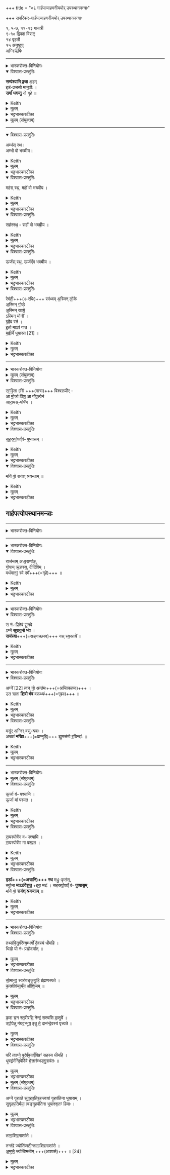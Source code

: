 +++
title = "०६ गार्हपत्याहवनीययोर् उपस्थानमन्त्राः"

+++
सपरिकर-गार्हपत्याहवनीययोर् उपस्थानमन्त्राः

१, ५-७, ११-१३ गायत्री  
९-१० द्विपदा विराट्  
१४ बृहती  
१५ अनुष्टुप्  
अग्निर्ऋषिः

_______
<details><summary>भास्करोक्त-विनियोगः</summary>

1गृहांश्च पशूंश्चोपतिष्ठते - सं पश्यामीति । तत्र प्रथमा गायत्री । शेषाणि यजूंषि 'मयि वो रायश्श्रयन्ताम्' इत्यन्तानि ॥  
</details>



<details open><summary>विश्वास-प्रस्तुतिः</summary>

**सम्प॑श्यामि प्र॒जा** अ॒हम्  
इड॑-प्रजसो मान॒वीः ।  
**सर्वा॑ भवन्तु** नो गृ॒हे  ॥
</details>

<details><summary>Keith</summary>

I gaze on offspring,  
Offspring of Ida, connected with Manu;  
May they all be in our house.
</details>


<details><summary>मूलम्</summary>

सम्प॑श्यामि प्र॒जा अ॒हमिड॑प्रजसो मान॒वीः ।  
सर्वा॑ भवन्तु नो गृ॒हे  ॥
</details>

<details><summary>भट्टभास्करटीका</summary>

सं पश्यामि सम्यक् वः पश्यामि अहं प्रजाः गृहनिवासिनः पशून्; 'यावन्त एव ग्राम्याः पशवस्तानेवाव रुन्धे' इति च ब्राह्मणम् । प्रजाशब्देन पशव उच्यन्ते । इडप्रजसः इडा गौः मनोः पुत्री वा । तस्याः प्रजा इडप्रजसः । सा वा यासां तथा ते सं पश्यामीति । यथोक्तम् - 'इडा वै मानवी' 'साब्रवीदिडा मनुम्' इत्यादि । 'ङ्यापोस्संज्ञाछन्दसोः' इति ह्रस्वत्वम्, 'नित्यमसिच्प्रजामेधयोः' इत्यत्र 'नित्यग्रहणमन्यत्रापि यथा स्यात्' इत्युक्तत्वादसिच् समासान्तः, दासीभारादित्वात्पूर्वपदप्रकृतिस्वरत्वम् । यद्वा - इडायाः प्रजायन्त इति 'गतिकारकयोरिति पूर्वपदप्रकृतिस्वरत्वं च' इत्यसुन्प्रत्ययान्ताद्धातोः अन्तलोपश्छान्दसः । डिद्वा प्रत्ययः कर्तव्यः । मानवीर्मनोरपत्यभूताः । जातिविशेषस्याविवक्षितत्वात् 'मनोर्जातौ' इति न प्रवर्तते । सर्वास्ताः सर्वा अपि गवादयः प्रजाः नः अस्माकं गृहे एतस्मिन् स्थाने भवन्तु पशुपुत्रमित्रकलत्रादिसर्वसम्पदः सदा प्रभूतास्सन्तु । 'अस्मदो द्वयोश्च' इति द्वितीये वाक्ये एकस्मिन्बहुवचनम् । यद्वा - पुत्रपौत्रादिसहितानामस्माकमिति वेदितव्यम् ॥
</details>



<details><summary>मूलम् (संयुक्तम्)</summary>

अम्भ॒स्स्थाम्भो॑ वो भख्षीय॒ मह॑स्स्थ॒ महो॑ वो भख्षीय॒ सह॑स्स्थ॒ सहो॑ वो भख्षी॒योर्ज॒स्स्थोर्ज॑व्ँवो भख्षीय॒ रेव॑ती॒ रम॑ध्वम॒स्मिल्ँ लो॒के᳚ऽस्मिन्गो॒ष्ठे᳚ऽस्मिन्ख्षये॒ऽस्मिन् योना॑वि॒हैव स्ते॒तो माऽप॑ गात ब॒ह्वीर्मे॑ भूयास्त 
</details>

_______

<details open><summary>विश्वास-प्रस्तुतिः</summary>

अम्भ॑स् स्थ।  
अम्भो॑ वो भख्षीय।
</details>

<details><summary>Keith</summary>

Ye are water;  
may I share your water.
</details>


<details><summary>मूलम्</summary>

अम्भ॑स्स्थ।  
अम्भो॑ वो भख्षीय।
</details>

<details><summary>भट्टभास्करटीका</summary>

2अम्भस्स्थेत्यादि ॥  
अम्भः अदनीयमुच्यते । 'अदेर्नुम्भश्च' इत्यसुन् । अन्नमुच्यते । वाजसनेयिनां तु 'अन्धस्स्थ' इति वा [इत्येव] पाठः । हे पशवः अन्धः स्थ भवथ । तद्धेतु त्वात्ताच्छब्द्यम् । अन्नस्य हेतवस्स्थ ।


तस्माद्वा युष्माकमम्भः क्षीराज्यादिरूपमदनीयं भक्षीय भजेयम् । भजेराशिषि लिङ् ।
</details>

<details open><summary>विश्वास-प्रस्तुतिः</summary>

मह॑स् स्थ॒, महो॑ वो भख्षीय ।
</details>

<details><summary>Keith</summary>

Ye are greatness, may I share your greatness;
</details>

<details><summary>मूलम्</summary>

मह॑स्स्थ॒ महो॑ वो भख्षीय ।
</details>

<details><summary>भट्टभास्करटीका</summary>

महः पूजा ब्रह्म वा महः तद्धेतवः स्थ यागादिद्वारेण । वः युष्माकं अदनीयं क्षीरादि भक्षीय ।
</details>

<details open><summary>विश्वास-प्रस्तुतिः</summary>

सह॑स्स्थ॒ - सहो॑ वो भख्षी॒य ।
</details>

<details><summary>Keith</summary>

ye are might, may I share your might;
</details>

<details><summary>मूलम्</summary>

सह॑स्स्थ॒ सहो॑ वो भख्षी॒य ।
</details>

<details><summary>भट्टभास्करटीका</summary>

सहो बलं तद्धेतवः स्थ युष्माकं बलकरं घृतादि भक्षीय ।
</details>

<details open><summary>विश्वास-प्रस्तुतिः</summary>

ऊर्ज॑स् स्थ॒, ऊर्ज॑व्ँव भख्षीय ।
</details>

<details><summary>Keith</summary>

ye are strength, may I share your strength.
</details>

<details><summary>मूलम्</summary>

ऊर्ज॑स्स्थ॒, ऊर्ज॑व्ँव भख्षीय ।
</details>

<details><summary>भट्टभास्करटीका</summary>

ऊर्जः रसः क्षीरादि तद्धेतवः स्थ युष्माकमूर्जं बलकररसं भक्षीय । मह्यादिभ्योऽसुन् । ऊर्जयतेः क्विप् सम्पदादिलक्षणः ।
</details>

<details open><summary>विश्वास-प्रस्तुतिः</summary>

रेव॑ती॒+++(←रयिः)+++ रम॑ध्वम्
अ॒स्मिन् लो॒के   
अ॒स्मिन् गो॒ष्ठे   
अ॒स्मिन् ख्षये॒  
ऽस्मिन् योनौ᳚  ।  
इ॒हैव स्त॑ ।  
इ॒तो  माऽप॑ गात ।  
ब॒ह्वीर्मे॑ भूयास्त [21] ।
</details>

<details><summary>Keith</summary>

Ye wealthy ones, stay in this place, this fold, this dwelling, this birthplace;  
be ye here; go not hence;  
be many for me [1].
</details>


<details><summary>मूलम्</summary>

रेव॑ती॒ रम॑ध्वम् 
अ॒स्मिन्लो॒के   
अ॒स्मिन्गो॒ष्ठे   
अ॒स्मिन् ख्षये॒ऽस्मिन् योनौ᳚  ।  
इ॒हैव स्त॑ ।  
इ॒तो  माऽप॑ गात ।  
ब॒ह्वीर्मे॑ भूयास्त [21] ।
</details>

<details><summary>भट्टभास्करटीका</summary>

हे **रेवतीः** रेवत्यः क्षीरादिना धनेन तद्वत्यः । 'रयेर्मतौ बहुलम्' इति सम्प्रसारणम्, 'वाच्छन्दसि' इति पूर्वसवर्णदीर्घत्वम् । **रमध्वं** प्रीयमाणा वर्तध्वम् । 'पशवो वै रेवतीः पशूनेवात्मन्रमयते' इति ब्राह्मणम् ।

**अस्मिन् लोके** पृथिव्याम् । 'ऊडिदम्' इति विभक्तिरुदात्ता ।  
**अस्मिन् गोष्ठे** गवां स्थाने व्रजे । गावस्तिष्ठन्त्यस्मिन्निति 'सुपि स्थः' इति कः, 'अम्बाम्ब' इति मूर्धन्यः ।  
**अस्मिन् क्षये** अस्मदीये । 'क्षयो निवासे' इत्या द्युदात्तत्वम् । 
**अस्मिन् योनौ**।  
रमध्वमिति सर्वत्र ।

इहैवास्मदीये लोकादौ स्त भूयास्त ।

इतोस्मत्सकाशान्मापगात अपरक्ता मापगात न निर्गच्छत ।

अपि तु बह्वीः बह्व्यः पुत्रपुत्रादिमत्यो मम भूयास्त ॥
</details>

_______
<details><summary>भास्करोक्त-विनियोगः</summary>

3अग्निहोत्रीवत्सम् अभिमृशति - संहितेति ॥ 
</details>

<details><summary>मूलम् (संयुक्तम्)</summary>

स॒ꣳ॒हि॒तासि॑ विश्वरू॒पीरा मो॒र्जा वि॒शाऽऽगौ॑प॒त्येनाऽऽरा॒यस्पोषे॑ण सहस्रपो॒षव्ँव॑ᳶ पुष्यास॒म्मयि॑ वो॒ राय॑श्श्रयन्ताम् ॥  
</details>

<details open><summary>विश्वास-प्रस्तुतिः</summary>

स॒ꣳ॒हि॒ता ऽसि॑ +++(मात्रा)+++ विश्वरू॒पीर् -  
आ मो॒र्जा  वि॑श॒
आ गौ॑प॒त्येन॑   
आरा॒यस्-पोषे॑ण ।
</details>

<details><summary>Keith</summary>

Thou art composed of every form; enter me with strength, with lordship of kine, with increase of wealth.
</details>

<details><summary>मूलम्</summary>

स॒ꣳ॒हि॒तासि॑ विश्वरू॒पीर्  - 
आ मो॒र्जा  वि॑श॒
आ गौ॑प॒त्येन॑   
आरा॒यस्पोषे॑ण ।
</details>

<details><summary>भट्टभास्करटीका</summary>

**संहिता** संयुक्ता मात्रा **असि** भव । मात्रा वियुक्ता मा भूः ।  
**विश्वरूपीः** नानारूपवती मत्वर्थीय ईकारः । सा त्वं मामूर्जा क्षीरादिना रसेन आविश । क्षीरादेर्दातृत्वेन मत्सम्बन्धिनी भव । 'सावेकाचः' इत्यूर्जो विभक्तिरुदात्ता ।

गौपत्येन च मामाविशेत्येव । गवां पतिः स्वामी तद्भावो गोपत्यम् । पत्यन्तलक्षणो यत् । यथाहं गोपतिर्भवानि तथा मयि वर्तस्व । रायो धनस्य पोषेण पुष्ट्या च मामाविश मदीयानि धनानि पोषयन्ती स्वजन इव मम भव । 'ऊडिदम्' इति रायो विभक्तिरुदात्ता । 'षष्ठ्याः पतिपुत्र' इति सत्वम् ।
</details>

<details open><summary>विश्वास-प्रस्तुतिः</summary>

स॒ह॒स्र॒पो॒षव्ँव॑ᳶ पुष्यासम् ।
</details>

<details><summary>Keith</summary>

May I prosper with your thousandfold prosperity; 
</details>


<details><summary>मूलम्</summary>

स॒ह॒स्र॒पो॒षव्ँव॑ᳶ पुष्यासम् ।
</details>

<details><summary>भट्टभास्करटीका</summary>

किं बहुना, वः युष्माकं सहस्रपोषं बहुप्रकारमहं पुष्यासं पौष्कल्येनोद्भावयिषीय बह्वीनां युष्माकं सम्बन्धी भूयासम् । गोपोषं पुष्णातीतिवत् सामान्यवचनोन्यतरो द्रष्टव्यः ।
</details>

<details open><summary>विश्वास-प्रस्तुतिः</summary>

मयि॑ वो॒ राय॑श् श्रयन्ताम्  ॥
</details>


<details><summary>Keith</summary>

may your wealth rest in me.
</details>

<details><summary>मूलम्</summary>

मयि॑ वो॒ राय॑श्श्रयन्ताम्  ॥
</details>

<details><summary>भट्टभास्करटीका</summary>

वः युष्माकं रायो धनानि क्षीरादीनि मयि श्रयन्तां अविच्छेदेन सन्ततं वर्धन्ताम् ॥
</details>

## गार्हपत्योपस्थानमन्त्राः
_______
<details><summary>भास्करोक्त-विनियोगः</summary>

4गार्हपत्यमुपतिष्ठते - उप त्वाग्न इति तिसृभिर्गायत्रीभिः,  
"अग्ने त्वं न" इति चतसृभिर् द्विपदाभिर् विराड्-गायत्रीभिश् च ।  
'जागतगायत्राभ्यां विराड्गायत्री' इति ।  
'गायत्रीभिरुपतिष्ठते' इत्यादि  ब्राह्मणम् ।  
उप त्वेति प्रथमा ॥
</details>

<div class="js_include" url="/vedAH_Rk/shAkalam/saMhitA/vishvAsa-prastutiH/01/001/07_upa_tvAgne.md"  newLevelForH1="5" includeTitle="false"> </div>  

<div class="js_include" url="/vedAH_Rk/shAkalam/saMhitA/sarvASh_TIkAH/01/001/07_upa_tvAgne.md"  newLevelForH1="5" includeTitle="false"> </div>  

_______
<details><summary>भास्करोक्त-विनियोगः</summary>

5राजन्तमिति द्वितीया - 
</details>

<details open><summary>विश्वास-प्रस्तुतिः</summary>

राज॑न्तम् अध्व॒राणा᳚ङ्,  
गो॒पाम् ऋ॒तस्य॒, दीदि॑विम् ।  
वर्ध॑मान॒ꣵ॒ स्वे दमे᳚+++(=गृहे)+++ ॥
</details>

<details><summary>Keith</summary>

Lord of the sacrifices,  
Guardian of holy order, shining,  
Waxing in his own horne.
</details>


<details><summary>मूलम्</summary>

राज॑न्तमध्व॒राणा᳚ङ्गो॒पामृ॒तस्य॒ दीदि॑विम् ।  
वर्ध॑मान॒ꣵ॒ स्वे दमे᳚  ॥
</details>

<details><summary>भट्टभास्करटीका</summary>

**राजन्तं** दीप्यमानं **अध्वराणां** यज्ञानां **गोपां** गोप्तारम् । गोपायतेः क्विप् अतोलोपवलिलोपापृक्तलोपाश्च । **ऋतस्य** यज्ञस्य सत्यस्य च गोप्तारम् । यद्वा - **अध्वराणां राजन्तं गोपां** रक्षितारं स्वयं सर्वदा दीदिविं दीप्यमानम् । 

अथवा - **अध्वराणां** यज्ञानां **राजानम्** ।  
**ऋतस्य** ऋतेन यज्ञेन सत्येन वा **दीदिविं** प्रकाशयितारं **गोपां** गवां पातारम् । अस्मिन् पक्षे अवग्रह उपपद्यते ।  
'दीर्घश्चाभ्यासस्य' इति क्विन्प्रत्ययः ।  

वर्धमानं समिद्भिर् हविर्भिश्र स्वे **दमे** नः गृहे अग्निहोत्रवेश्मनि ।  
तं त्वामुपेमसीति ॥
</details>

_______
<details><summary>भास्करोक्त-विनियोगः</summary>

6स न इति ॥ 
</details>

<details open><summary>विश्वास-प्रस्तुतिः</summary>

स न॑ᳶ पि॒तेव॑ सू॒नवे  
ऽग्ने॑ **सूपाय॒नो भ॑व** ।  
**सच॑स्वा**+++(=सङ्गच्छस्व)+++ नस् स्व॒स्तये᳚  ॥
</details>

<details><summary>Keith</summary>

O Agni, be of easy access to us,  
As a father to his son;  
Befriend us for prosperity.
</details>


<details><summary>मूलम्</summary>

स न॑ᳶ पि॒तेव॑ सू॒नवेऽग्ने॑ सूपाय॒नो भ॑व ।  
सच॑स्वा नस्स्व॒स्तये᳚  ॥
</details>

<details><summary>भट्टभास्करटीका</summary>

हे अग्ने स त्वं नः अस्मभ्यं पितेव सूनवे तात इव पुत्राय सूपायनः सूपचरणः सुखेनोपचरणीयः परिचरणीयो वा भव । 'छन्दसि गत्यर्थेभ्यः' इति युच् । शोभनोपायनो वा ।   
किञ्च - नः अस्मान् स्वस्तये अविनाशाय **सचस्व** सङ्गच्छस्व मा कदाचिदपि मुचः । 'अन्येषामपि दृश्येत' इति संहितायां दीर्घत्वम् । स्वस्तय इति विभक्त्यन्तप्रतिरूपोव्ययः ॥
</details>

_______
<details><summary>भास्करोक्त-विनियोगः</summary>

7अग्ने त्वं न इति ॥ 
</details>

<details open><summary>विश्वास-प्रस्तुतिः</summary>

अग्ने᳚ [22] त्वन् नो॒ अन्त॑मः+++(=अन्तिकतमः)+++ ।  
उ॒त त्रा॒ता **शि॒वो भ॑व** वरू॒थ्यः॑+++(=गृह्यः)+++  ॥
</details>

<details><summary>Keith</summary>

O Agni [2] be thou our nearest,  
Our protector, kindly, a shield;  
</details>



<details><summary>मूलम्</summary>

अग्ने᳚ [22] त्वन्नो॒ अन्त॑मः ।  
उ॒त त्रा॒ता शि॒वो भ॑व वरू॒थ्यः॑  ॥
</details>

<details><summary>भट्टभास्करटीका</summary>

हे **अग्ने त्वं नः** अस्माकम् **अन्तमः** अन्तिकतमः सन्निकृष्टतमः । 'तमे तादेश्च' इति तादिलोपः । उत अपिच त्राता रक्षकः भयेष्विति गम्यते । शिवः सुखकरः सर्वदा भव अस्माकं **वरूथ्यः** गृहे भवः नित्यसन्निहितः । दिगादित्वाद्यत् । **वरूथाय** गृहाय वा हितः **वरूथ्यः** । उगवादिर्द्रष्टव्यः ॥
</details>

<div class="js_include" url="/vedAH_Rk/shAkalam/saMhitA/vishvAsa-prastutiH/05/024/04_taM_tvA.md"  newLevelForH1="5" includeTitle="false"> </div>  

<div class="js_include" url="/vedAH_Rk/shAkalam/saMhitA/sarvASh_TIkAH/05/024/04_taM_tvA.md"  newLevelForH1="5" includeTitle="false"> </div>  



<details open><summary>विश्वास-प्रस्तुतिः</summary>

वसु॑र् अ॒ग्निर् वसु॑-श्रवाः ।  
अच्छा॑ **नख्षि**+++(=प्राप्नुहि)+++ द्यु॒मत्त॑मो र॒यिन्दाः᳚  ॥
</details>

<details><summary>Keith</summary>

Agni, bright, of bright fame,  
Come hither in thy greatest splendour and give us wealth.
</details>


<details><summary>मूलम्</summary>

वसु॑र॒ग्निर्वसु॑श्रवाः ।  
अच्छा॑ नख्षि द्यु॒मत्त॑मो र॒यिन्दाः᳚  ॥
</details>

<details><summary>भट्टभास्करटीका</summary>

9वसुरिति ॥ **वसुः** वसुमान् । मत्वर्थीयो लुप्यते । **अग्निः** अङ्गनादिगुणयुक्तः **वसुश्रवाः** वासयतीति वसुः तादृशं श्रवणं यस्य तादृशः । वसुभिर्वा श्रूयत इति वसुश्रवाः । 'गतिकारकयोरपि इति पूर्वपदप्रकृतिस्वरत्वञ्च' इत्यसुन् । स त्वमस्मान् **अच्च्छ** आभिमुख्येन **नक्षि** प्राप्नुहि । 'निपातस्य च' इति संहितायां दीर्घत्वम् । नशतिर्गतिकर्मा 'बहुळं छन्दसि' इति शपोलुक् । अस्मान् प्राप्य चास्मभ्यं द्युमत्तमः दीप्तिमत्तमः तं रयिं धनं दाः देहि । दधातेर्लिटि पूर्ववच्छपोलुक् । 'ह्रस्वनुङ्भ्याम्मतुप्' इति द्योर्मतुप उदात्तत्वम् ॥
</details>

_______
<details><summary>भास्करोक्त-विनियोगः</summary>

10पुनश्च गृहांश्च पशूंश्चोपतिष्ठते - ऊर्जा व इति । एतानि यजूंषि ॥ 
</details>

<details><summary>मूलम् (संयुक्तम्)</summary>

ऊ॒र्जा व॑ᳶ पश्याम्यू॒र्जा मा॑ पश्यत रा॒यस्पोषे॑ण वᳶ पश्यामि रा॒यस्पोषे॑ण मा पश्य॒त 
</details>

<details open><summary>विश्वास-प्रस्तुतिः</summary>

ऊ॒र्जा व॑ᳶ पश्यामि ।  
ऊ॒र्जा मा᳚  पश्यत ।
</details>

<details><summary>Keith</summary>

With strength I gaze on you; gaze on me with strength. 
</details>


<details><summary>मूलम्</summary>

ऊ॒र्जा व॑ᳶ पश्यामि ।  
ऊ॒र्जा मा᳚  पश्यत ।
</details>

<details><summary>भट्टभास्करटीका</summary>

ऊर्जा क्षीरादिना रसेन समग्रास्सदा वः पश्यामि । यूयमपि ऊर्जा रसेन स्नेहेन बलेन वा सहितं मां पश्यत ।
</details>

<details open><summary>विश्वास-प्रस्तुतिः</summary>

रा॒यस्पोषे॑ण वᳶ पश्यामि ।  
रा॒यस्पोषे॑ण मा पश्य॒त ।
</details>

<details><summary>Keith</summary>

With increase of wealth I gaze on you; gaze on me with increase of wealth.
</details>


<details><summary>मूलम्</summary>

रा॒यस्पोषे॑ण वᳶ पश्यामि ।  
रा॒यस्पोषे॑ण मा पश्य॒त ।
</details>

<details><summary>भट्टभास्करटीका</summary>

किञ्च - रायो धनस्य पुत्रपश्वादिलक्षणस्य घासादिलक्षणस्य वा पोषेण वृद्ध्या वः पश्यामि । यूयमपि रायो धनस्य पशुहिरण्यलक्षणस्य पोषेण मां पश्यत । पूर्ववत्सत्वस्वरौ ॥
</details>

<details open><summary>विश्वास-प्रस्तुतिः</summary>

**इडाः᳚+++(=अन्नानि)+++ स्थ** मधु॒-कृत॑स्,  
स्यो॒ना **माऽऽवि॑श॒त॒** +इरा॒ मदः॑ ।
सहस्रपो॒षव्ँ व॑ᳶ **पुष्यास॒म्**  
मयि॑ वो॒ **राय॑श् श्रयन्ताम्** ॥
</details>

<details><summary>Keith</summary>

Ye are food, making sweetness;  
kindly enter me, nourishment and drink;  
may I prosper with your thousandfold   prosperity [3], may your wealth rest on me,
</details>

<details><summary>मूलम्</summary>

इडाः᳚ स्थ मधु॒कृत॑स्स्यो॒ना माऽऽवि॑श॒तेरा॒ मदः॑ ।
स॒ह॒स्र॒पो॒षव्ँव॑ᳶ पुष्यासं [23] मयि॑ वो॒ राय॑श्श्रयन्ताम् ॥
</details>

<details><summary>भट्टभास्करटीका</summary>

11इडास्स्थेत्यादि अनुष्टुप् ॥ **इडाः** अन्नं **स्थ** तद्धेतुवात्ताच्छब्द्यम् । **मधुकृतः** मधुसदृशस्य कृतः कर्त्र्यः उत्पादयित्र्यः ।  
उक्तञ्च - 'एतद्वै देवानां मधु यद्घृतम्' इति 'एतद्वै मधु दैव्यं यदाज्यम्, इति च । 

ता यूयं **स्योनाः** सुखभूताः **माम् आविशत** । **इराः** क्षीराद्यन्नाद्यात्मिकाः **मदः** मदयित्र्यः देवानां मनुष्याणां च हर्षयित्र्यः । मदेर्ण्यन्तात्क्विप् । 'बहुळं संज्ञाछन्दसोः' इति णिलुक् ॥ सहस्रपोषमिति व्याख्यातम् ॥

- [  किं बहुना, वः युष्माकं सहस्रपोषं बहुप्रकारमहं पुष्यासं पौष्कल्येनोद्भावयिषीय बह्वीनां युष्माकं सम्बन्धी भूयासम् । गोपोषं पुष्णातीतिवत् सामान्यवचनोन्यतरो द्रष्टव्यः ।]
</details>

_______
<details><summary>भास्करोक्त-विनियोगः</summary>

12आहवनीयमुप्तिष्ठते - तत्सवितुरिति गायत्र्या ॥ 
</details>


<details open><summary>विश्वास-प्रस्तुतिः</summary>

तथ्स॑वि॒तुर्वरे᳚ण्य॒म्भर्गो॑ दे॒वस्य॑ धीमहि ।  
धियो॒ यो न॑ᳶ प्रचो॒दया᳚त्  ॥
</details>

<details><summary>मूलम्</summary>

तथ्स॑वि॒तुर्वरे᳚ण्य॒म्भर्गो॑ दे॒वस्य॑ धीमहि ।  
धियो॒ यो न॑ᳶ प्रचो॒दया᳚त्  ॥
</details>

<details><summary>भट्टभास्करटीका</summary>

तत्तस्य 'सुपां सुलुक्' इति षष्ठ्या लुक् । तस्य सवितुः देवस्य दाना[देवना]दिगुणयुक्तस्य स्वभूतं तत्प्रसादलभ्यं वा अत एव वरेण्यं वरणीयं सर्वैः प्रार्थनीयं भर्गः तेजः अन्नं धनं वा वयं धीमहि धारयेम तस्यैव प्रसादात्तस्याधारभूता भवेम । धीङ् आधारे दैवादिकः । 'छन्दसि लुङ्लङ्लिटः' इति लङि 'बहुलं छन्दस्यमाङ्' इत्यडभावः । दधातेर्वा लिङ् । सर्वत्र 'बहुलं छन्दसि' इति शपोलुक् ।   
कस्येत्याह - यो देवस्सवितास्माकं धियः कर्माणि प्रचोदयात् प्रचोदयेत् प्रवर्तयेत् । यद्वा - धियः धर्मादिगोचराः बुद्धीः प्रचोदयात् प्रेरयेत् । लेट्याडागमः । तस्य सवितुरिति । यद्वा - सवितुर्देवस्य तदन्नादि धीमहि । किमित्याह - य इति । लिङ्गव्यत्ययः । यदस्माकं धियः प्रचोदयात् प्रेरयति । यद्वा - यो देवस्सविता विश्वस्य प्रसवितास्माकं धर्मादिगोचराः धियः प्रेरयति तस्य स्वभूतं वरेण्यं सर्वैर्भजनीयं भर्गः पापानां तापनं तेजो मण्डलात्मकं धीमहि मनसा धारयामः । ध्यायतेरेव वा छान्दसं सम्प्रसारणम् । एवं बोधप्रकाशाभ्यां समस्तस्य प्रपञ्चस्य उपकुर्वाणं श्रेयोर्थिभिर्भजनीयं सूर्यात्मना स्थितं पारमेश्वरं तेज उपास्यत्वेन उपदिश्यते ॥
</details>

<details open><summary>विश्वास-प्रस्तुतिः</summary>

सो॒मान॒ꣵ॒ स्वर॑णङ्कृणु॒हि ब्र॑ह्मणस्पते ।  
क॒ख्षीव॑न्त॒य्ँय औ॑शि॒जम्  ॥
</details>

<details><summary>मूलम्</summary>

सो॒मान॒ꣵ॒ स्वर॑णङ्कृणु॒हि ब्र॑ह्मणस्पते ।  
क॒ख्षीव॑न्त॒य्ँय औ॑शि॒जम्  ॥
</details>

<details><summary>भट्टभास्करटीका</summary>

13पुनरप्याहवनीयमुपतिष्ठते - सोमानमिति गायत्र्या ॥ सोमानं सोतारं सोमानामभिषोतारं मां कृणुहि । 'अन्येभ्योपि दृश्यते' इति मनिन् । उञ्छादित्वादन्तोदात्तत्वम् । औणादिको वा मनिन्प्रत्ययः । अन्यं आहुः - सोमानामिति वक्तव्ये छान्दसं ह्रस्वत्वम् । सोमानां सप्तविधानां सम्बन्धिनं मां कुर्विति । तत्राप्यन्तोदात्तर्त्वं मृग्यम्, सोमशब्दस्याद्युदात्तत्वात् स्वरणं शब्दितं सोमत्वेन प्रकाशितम् । स्वृ शब्दोपतापयोः कर्मणि लुट् ईदृशं च मां कुरु । हे ब्रह्मणः परिबृढस्यान्नस्य वा पते स्वामिन् । 'षष्ठ्याः पतिपुत्र' इति सत्वम् । 'सुबामन्त्रिते' इति पराङ्गवद्भावात् षष्ठ्यामन्त्रितसमुदायो निहन्यते । कक्षीवन्तं ताद्धर्म्यात्ताच्छब्द्यम् । कक्षीवान्नाम ऋषिः तमिव य औशिजम् । स्वार्थिकोण् वचनव्यत्ययः । यद्वा - कक्षीवन्तं हस्त्यादिकक्ष्यावन्तं ईश्वरं मा कुरु । 'आसन्दीवदष्टीवत्' इत्यादिना निपात्यते । य औशिज ईश्वर औशिजो भवति तम्मा कुरु । उशिक् कान्तः सर्वलोकप्रियः स औशिजः । स्वार्थिकोण् ॥
</details>

<details open><summary>विश्वास-प्रस्तुतिः</summary>

क॒दा च॒न स्त॒रीर॑सि॒ नेन्द्र॑ सश्चसि दा॒शुषे᳚ ।  
उपो॒पेन्नु म॑घव॒न्भूय॒ इन्नु ते॒ दान॑न्दे॒वस्य॑ पृच्यते  ॥
</details>

<details><summary>मूलम्</summary>

क॒दा च॒न स्त॒रीर॑सि॒ नेन्द्र॑ सश्चसि दा॒शुषे᳚ ।  
उपो॒पेन्नु म॑घव॒न्भूय॒ इन्नु ते॒ दान॑न्दे॒वस्य॑ पृच्यते  ॥
</details>

<details><summary>भट्टभास्करटीका</summary>

14रात्रिमुपतिष्ठते - कदा चनेति पथ्याबृहत्या ॥ 'तृतीयश्चेद्द्वादशाक्षरः पथ्या' इति । व्याख्याता चेयमादित्यग्रहे इन्द्रात्मना रात्रिस्स्तूयते । कदाचिदपि स्तरीश्छादयिता अभिभविता न भवसि । अपि तु दाशुषे हवींषि दत्तवते यजमानाय सश्चसि समागच्छसि, न कदाचिदपि तत्सकाशं मुञ्चसि उपकर्तुम् । तथाहि - हे मघवन् तव देवस्य देवनशीलस्य दानं भूयोभूयोपि उपपृच्यत एव, अविच्छेदेन निर्वर्त्यत एव । यद्वा - भूयोभूयोपि उपपृच्यतां उत्पाद्यतामिति ॥

  - [ क॒दा च॒न स्त॒रीर॑सि॒   
नेन्द्र॑ सश्चसि दा॒शुषे᳚ ।  
उपो॒पेन्नु म॑घव॒न्   
भूय॒ इन्नु ते॒ ॥  +++(पञ्चपदा पथ्याछन्दः)+++   
दान॑न् दे॒वस्य॑ पृच्यते ॥

   - तृतीयसवने आदित्यं गृह्णाति - कदा चन स्तरीरसीति पथ्यया पञ्चपदया । यथोक्तं - 'पथ्या पञ्चभिरष्टाक्षरैः' इति । इयं तु शङ्कुमतीनाम पथ्या, यथोक्तं - 'एकस्मिन् पञ्चके छन्दश्शङ्कुमती' इति । पथ्या बृहती वा जागततृतीयपादत्वात् ।  

- हे इन्द्र न कदाचिदपि त्वं स्तरीरसि धनानां छादकोसि । 'अवितॄस्तृतन्त्रिम्य ईः' इतीप्रत्ययः । किमनाच्छादनमात्रमेव? नेत्याह - सश्चसि दाशुषे, सश्चतिर्गतिकमा, दाशुषे हवींषि दत्तवते सश्चसि दित्सया । 'क्रियाग्रहणं कर्तव्यम्' इति संप्रदानत्वम् । दातुमिति वा पदाध्याहारः । दाशुषे दातुं सश्चसि धनानि दातुं दाशुषस्सकाशं त्वमेव सश्चसि । किमुच्यते सकृद्ददासीति - हे मघवन् तव देवस्य देवनादिगुणयुक्तस्य दानं भूयोप्युपपृच्यते उपगृह्यते पुनः पुनरपि समुपपाद्यते । न सकृद्दत्तमिति स्मर्यते, किन्तु पुनः पुनर्दीयत एवेति । पृची सम्पर्के ।

   - अत्र भूय इन्नुत इति चतुर्थः पादः । 'प्रसमुपोदः पादपूरणे' इत्युपशब्दस्य द्विर्वचनम् । 'अनुदातं च' इति द्वितीयो निहन्यते । इच्छब्दोवधारणार्थः उपपृच्यत एव । नुशब्दः प्रसिद्धौ; नन्वेवं खलु सर्वदा क्रियते । नु इति पुराणवचनो वा, पुराणोयं तव स्वभावः । द्वितीय इच्छब्दोप्यर्थः, भूयोपि । द्वियीयो नुशब्दो हेतौ, यस्मादेवं तस्मान्न कदा चन स्तरीरसीति । तस्मादेवंप्रभावस्त्वमस्मानप्यनुगृहाणेत्याशिषा समाप्यते  ]
</details>

<details open><summary>विश्वास-प्रस्तुतिः</summary>

परि॑ त्वाग्ने॒ पुर॑व्ँव॒यव्ँविप्रꣳ॑ सहस्य धीमहि ।  
धृ॒षद्व॑र्णन्दि॒वेदि॑वे भे॒त्तार॑म्भङ्गु॒राव॑तः  ॥
</details>

<details><summary>मूलम्</summary>

परि॑ त्वाग्ने॒ पुर॑व्ँव॒यव्ँविप्रꣳ॑ सहस्य धीमहि ।  
धृ॒षद्व॑र्णन्दि॒वेदि॑वे भे॒त्तार॑म्भङ्गु॒राव॑तः  ॥
</details>

<details><summary>भट्टभास्करटीका</summary>

15गार्हपत्यमुपतिष्ठते - परि त्वेत्यनुष्टुभा ॥ हे अग्ने सहस्व सहो बलं तत्र भवः । 'दिगादिभ्यो यत्' । पुरं अभिमतानां पूरयितारं विप्रं मेधाविनं धृषद्वर्णं वर्णमात्रेणैव शत्रूणां अभिभवितारं भेत्तारम् । कस्य? भङ्गुरावतः परभञ्जनशीलैर्व्यापारैः तद्वतो रक्षःप्रभृतेः । छान्दसं संहितायां दीर्घत्वम् । ईदृशं त्वां दिनेदिने परिधीमहि सर्वतो धारयेम । दधातेर्लिङि शपो लुक् ॥
</details>



<details><summary>मूलम् (संयुक्तम्)</summary>

अग्ने॑ गृहपते सुगृहप॒तिर॒हन्त्वया॑ गृ॒हप॑तिना भूयासꣳ सुगृहप॒तिर्मया॒ त्वङ्गृ॒हप॑तिना भूयाश्श॒तꣳ हिमाः 
</details>

<details open><summary>विश्वास-प्रस्तुतिः</summary>

अग्ने॑ गृहपते सुगृहप॒तिर॒हन्त्वया॑ गृ॒हप॑तिना भूयासम् ।  
सुगृहप॒तिर्मया॒ त्वङ्गृ॒हप॑तिना भूयाश्श॒तꣳ हिमाः ।  
</details>

<details><summary>मूलम्</summary>

अग्ने॑ गृहपते सुगृहप॒तिर॒हन्त्वया॑ गृ॒हप॑तिना भूयासम् ।  
सुगृहप॒तिर्मया॒ त्वङ्गृ॒हप॑तिना भूयाश्श॒तꣳ हिमाः ।  
</details>

<details><summary>भट्टभास्करटीका</summary>

16गार्हपत्यमेवोपतिष्ठते - अग्ने गृहपत इति यजुर्भिः ॥ हे अग्ने गृहपते गृहकर्मणां पालयितः त्वया गृहपतिना स[गृ]हकर्मणां पालनं कुर्वता सुगृहपतिः शोभनेन तद्वान् भूयासम् । त्वमपि गृहपतिना मया सुगृहपतिर्भूयाः ।  
कियन्तं कालमित्याह - शतं हिमाः शतं वर्षाणि हि मर्त्यानाम् । 'शतं त्वा हेमन्तानिन्धिषीय' इति ब्राह्मणम् । तावन्तं कालमिदमित्थं भवतु ।
</details>

<details open><summary>विश्वास-प्रस्तुतिः</summary>

तामा॒शिष॒माशा॑से ।  

तन्त॑वे॒ ज्योति॑ष्मती॒न्तामा॒शिष॒माशा॑से ।  
अ॒मुष्मै॒ ज्योति॑ष्मतीम्  +++(आशासे)+++  ॥  [24]
</details>

<details><summary>मूलम्</summary>

तामा॒शिष॒माशा॑से ।  

तन्त॑वे॒ ज्योति॑ष्मती॒न्तामा॒शिष॒माशा॑से ।  
अ॒मुष्मै॒ ज्योति॑ष्मतीम्  +++(आशासे)+++  ॥  [24]
</details>

<details><summary>भट्टभास्करटीका</summary>

किञ्च - तामाशिषं, अनागताभिप्रेतार्थप्रार्थनमाशीः, तामाशासे प्रार्थये । यद्वा - आशासनीया आयुरादिसर्वसम्पदाशीः, तामाशासे । 'आशासः क्वौ' इतीत्वम् । कीदृशीं? ज्योतिष्मतीं दीप्तिमतीं ब्रह्मवर्चसप्रधानाम् । कस्मै? तन्तवे अजातापत्यविषयमिदं; अमुष्मा इति वक्ष्यमाणस्य सन्निहितापत्यविषयत्वात् । अमुष्मा इति सन्निहितानामपत्यानां साधारणो निर्देशः । तस्मै सहस्रकिरणाय भास्कराय गोविन्दाय च तां ज्योतिष्मतीमाशिषमाशासे । 'पुत्रस्य नाम गृह्णाति' इत्यादि ब्राह्मणम् ॥

इति पञ्चमे षष्ठोनुवाकः ॥  
</details>
